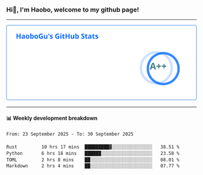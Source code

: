 <!--<h2 align="center"> Hi👋, I'm Haobo, welcome to my github page! </h2>-->
### Hi👋, I'm Haobo, welcome to my github page!
-------

<img href="https://github.com/HaoboGu" src="assets/stats.svg" alt="github stats" /> 

-------

#### 📊 **Weekly development breakdown**
<!--START_SECTION:waka-->

```txt
From: 23 September 2025 - To: 30 September 2025

Rust         10 hrs 17 mins  █████████▓░░░░░░░░░░░░░░░   38.51 %
Python       6 hrs 18 mins   ██████░░░░░░░░░░░░░░░░░░░   23.58 %
TOML         2 hrs 8 mins    ██░░░░░░░░░░░░░░░░░░░░░░░   08.01 %
Markdown     2 hrs 4 mins    ██░░░░░░░░░░░░░░░░░░░░░░░   07.77 %
```

<!--END_SECTION:waka-->
<!--
backup url: https://github-readme-status-dusky-ten.vercel.app/api?username=HaoboGu&count_private=true&show_icons=true&theme=transparent&border_color=2f80ed
-->
<!--
**HaoboGu/HaoboGu** is a ✨ _special_ ✨ repository because its `README.md` (this file) appears on your GitHub profile.

Here are some ideas to get you started:

- 🔭 I’m currently working on AI-assisted programming tools
- 🌱 I’m currently learning ...
- 👯 I’m looking to collaborate on ...
- 🤔 I’m looking for help with ...
- 💬 Ask me about ...
- 📫 How to reach me: ...
- 😄 Pronouns: ...
- ⚡ Fun fact: ...
-->
